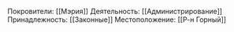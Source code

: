 Покровители:
[[Мэрия]]
Деятельность:
[[Администрирование]]
Принадлежность:
[[Законные]]
Местоположение:
[[Р-н Горный]]
